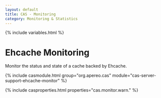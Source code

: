 ```yaml
---
layout: default
title: CAS - Monitoring
category: Monitoring & Statistics
---
```


{% include variables.html %}

# Ehcache Monitoring

Monitor the status and state of a cache backed by Ehcache.

{% include casmodule.html group="org.apereo.cas" module="cas-server-support-ehcache-monitor" %}

{% include casproperties.html properties="cas.monitor.warn." %}

